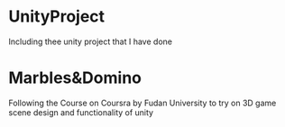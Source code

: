 # UnityProject
Including thee unity project that I have done
# Marbles&Domino
Following the Course on Coursra by Fudan University to try on 3D game scene design and functionality of unity
